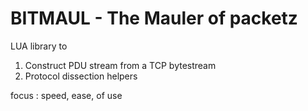 BITMAUL - The Mauler of packetz 
======

LUA library  to 

1. Construct PDU stream from a TCP bytestream
2. Protocol dissection helpers


focus : speed, ease,  of use

